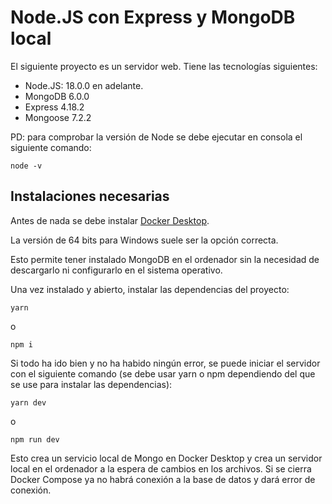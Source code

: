# Node.JS con Express y MongoDB local

El siguiente proyecto es un servidor web. Tiene las tecnologías siguientes:
- Node.JS: 18.0.0 en adelante.
- MongoDB 6.0.0
- Express 4.18.2
- Mongoose 7.2.2

PD: para comprobar la versión de Node se debe ejecutar en consola el siguiente comando:

```
node -v
```

## Instalaciones necesarias

Antes de nada se debe instalar [Docker Desktop](https://www.docker.com/products/docker-desktop/).

La versión de 64 bits para Windows suele ser la opción correcta.

Esto permite tener instalado MongoDB en el ordenador sin la necesidad de descargarlo ni configurarlo en el sistema operativo.

Una vez instalado y abierto, instalar las dependencias del proyecto:

```
yarn
```
o

```
npm i
```

Si todo ha ido bien y no ha habido ningún error, se puede iniciar el servidor con el siguiente comando (se debe usar yarn o npm dependiendo del que se use para instalar las dependencias):

```
yarn dev
```
o

```
npm run dev
```

Esto crea un servicio local de Mongo en Docker Desktop y crea un servidor local en el ordenador a la espera de cambios en los archivos. Si se cierra Docker Compose ya no habrá conexión a la base de datos y dará error de conexión.

